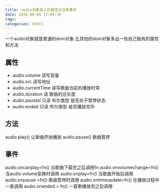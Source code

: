 ```yaml
---
title: audio对象身上的属性方法和事件
date: 2016-08-05 17:04:35
tags:
categories: html5
---
```

一个audio对象就是普通的dom对象
比其他的dom对象多出一些自己独有的属性和方法

<!-- more -->

## 属性
* audio.volume 读写音量
* audio.src    读写地址
* audio.currentTime 读写歌曲当前的播放时常
* audio.duration 读 歌曲的总长度
* audio.paused 只读 布尔类型 是否处于暂停状态
* audio.ended  只读 布尔类型 是否播放完毕
## 方法
audio.play()   让歌曲开始播放
audio.pause()  歌曲暂停
## 事件
audio.oncanplay=fn()  当歌曲下载完之后调用fn
audio.onvolumechange=fn() 当audio.volume变换时调用
audio.onplay=fn()          当歌曲开始后调用
audio.onpause =fn() 歌曲暂停时调用
audio.ontimeupdate=fn() 在播放过程中一直调用
audio.onended = fn() 一首歌播放完之后调用
